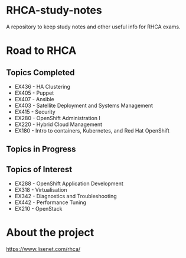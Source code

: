 # RHCA-study-notes

A repository to keep study notes and other useful info for RHCA exams.

# Road to RHCA

## Topics Completed

* EX436 - HA Clustering
* EX405 - Puppet
* EX407 - Ansible
* EX403 - Satellite Deployment and Systems Management
* EX415 - Security
* EX280 - OpenShift Administration I
* EX220 - Hybrid Cloud Management
* EX180 - Intro to containers, Kubernetes, and Red Hat OpenShift

## Topics in Progress


## Topics of Interest

* EX288 - OpenShift Application Development
* EX318 - Virtualisation
* EX342 - Diagnostics and Troubleshooting
* EX442 - Performance Tuning
* EX210 - OpenStack

# About the project

https://www.lisenet.com/rhca/
